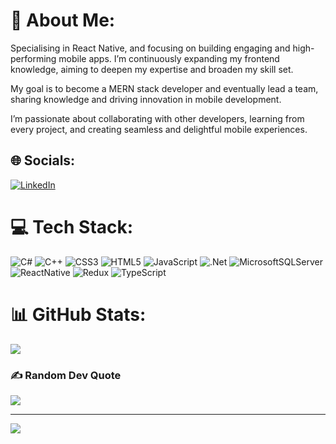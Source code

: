 # 💫 About Me:
Specialising in React Native, and focusing on building engaging and high-performing mobile apps. I’m continuously expanding my frontend knowledge, aiming to deepen my expertise and broaden my skill set.

My goal is to become a MERN stack developer and eventually lead a team, sharing knowledge and driving innovation in mobile development.

I’m passionate about collaborating with other developers, learning from every project, and creating seamless and delightful mobile experiences.

## 🌐 Socials:
[![LinkedIn](https://img.shields.io/badge/LinkedIn-%230077B5.svg?logo=linkedin&logoColor=white)](https://linkedin.com/in/MoeAlameh) 

# 💻 Tech Stack:
![C#](https://img.shields.io/badge/c%23-%23239120.svg?style=for-the-badge&logo=c-sharp&logoColor=white) 
![C++](https://img.shields.io/badge/c++-%2300599C.svg?style=for-the-badge&logo=c%2B%2B&logoColor=white) 
![CSS3](https://img.shields.io/badge/css3-%231572B6.svg?style=for-the-badge&logo=css3&logoColor=white) 
![HTML5](https://img.shields.io/badge/html5-%23E34F26.svg?style=for-the-badge&logo=html5&logoColor=white) 
![JavaScript](https://img.shields.io/badge/javascript-%23323330.svg?style=for-the-badge&logo=javascript&logoColor=%23F7DF1E) 
![.Net](https://img.shields.io/badge/.NET-5C2D91?style=for-the-badge&logo=.net&logoColor=white) 
![MicrosoftSQLServer](https://img.shields.io/badge/Microsoft%20SQL%20Sever-CC2927?style=for-the-badge&logo=microsoft%20sql%20server&logoColor=white)
![ReactNative](https://img.shields.io/badge/React_Native-blue?style=for-the-badge&logo=react&logoColor=white)
![Redux](https://img.shields.io/badge/Redux-purple?style=for-the-badge&logo=redux&logoColor=white)
![TypeScript](https://img.shields.io/badge/TypeScript-orange?style=for-the-badge&logo=TypeScript&logoColor=white)

# 📊 GitHub Stats:
![](https://github-readme-streak-stats.herokuapp.com/?user=MoeInL&theme=gotham&hide_border=false)<br/>

### ✍️ Random Dev Quote
![](https://quotes-github-readme.vercel.app/api?type=vetical&theme=gruvbox)

---
[![](https://visitcount.itsvg.in/api?id=MoeInL&icon=2&color=3)](https://visitcount.itsvg.in)

<!-- Proudly created with GPRM ( https://gprm.itsvg.in ) -->
